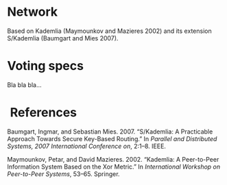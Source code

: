 Network
=======

Based on Kademlia (Maymounkov and Mazieres 2002) and its extension S/Kademlia (Baumgart and Mies 2007).

Voting specs
============

Bla bla bla...

 References
===========

Baumgart, Ingmar, and Sebastian Mies. 2007. “S/Kademlia: A Practicable Approach Towards Secure Key-Based Routing.” In *Parallel and Distributed Systems, 2007 International Conference on*, 2:1–8. IEEE.

Maymounkov, Petar, and David Mazieres. 2002. “Kademlia: A Peer-to-Peer Information System Based on the Xor Metric.” In *International Workshop on Peer-to-Peer Systems*, 53–65. Springer.
